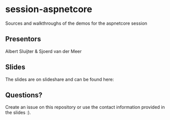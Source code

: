 # session-aspnetcore
Sources and walkthroughs of the demos for the aspnetcore session

## Presentors
Albert Sluijter & Sjoerd van der Meer 

## Slides
The slides are on slideshare and can be found here:

## Questions?
Create an issue on this repository or use the contact information provided in the slides :).

